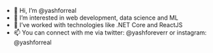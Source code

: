 - 👋 Hi, I’m @yashforreal
- 👀 I’m interested in web development, data science and ML
- 🌱 I’ve worked with technologies like .NET Core and ReactJS
- 📫 You can connect with me via twitter: @yashforeverr or instagram: @yashforreal
<!-- - 💞️ I’m looking to collaborate on Java or Python based projects for the time being -->
<!---
yashforreal/yashforreal is a ✨ special ✨ repository because its `README.md` (this file) appears on your GitHub profile.
You can click the Preview link to take a look at your changes.
--->
